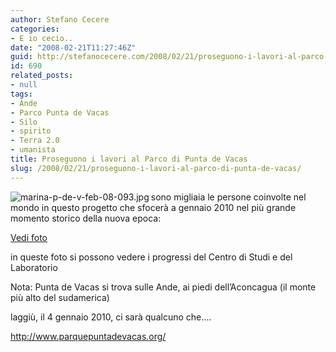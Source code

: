 ```yaml
---
author: Stefano Cecere
categories:
- E io cecio..
date: "2008-02-21T11:27:46Z"
guid: http://stefanocecere.com/2008/02/21/proseguono-i-lavori-al-parco-di-punta-de-vacas/
id: 690
related_posts:
- null
tags:
- Ande
- Parco Punta de Vacas
- Silo
- spirito
- Terra 2.0
- umanista
title: Proseguono i lavori al Parco di Punta de Vacas
slug: /2008/02/21/proseguono-i-lavori-al-parco-di-punta-de-vacas/
---
```


<img src='http://stefanocecere.com/wp-content/uploads/sites/3/2008/02/marina-p-de-v-feb-08-093.thumbnail.jpg' alt='marina-p-de-v-feb-08-093.jpg' align="left" />sono migliaia le persone coinvolte nel mondo in questo progetto che sfocerà a gennaio 2010 nel più grande momento storico della nuova epoca:

[Vedi foto](http://picasaweb.google.es/MarinarojasMH/VOLUNTARIOSFEB08)

in queste foto si possono vedere i progressi del Centro di Studi e del Laboratorio

Nota: Punta de Vacas si trova sulle Ande, ai piedi dell&#8217;Aconcagua (il monte più alto del sudamerica)
  
laggiù, il 4 gennaio 2010, ci sarà qualcuno che&#8230;.

<http://www.parquepuntadevacas.org/>